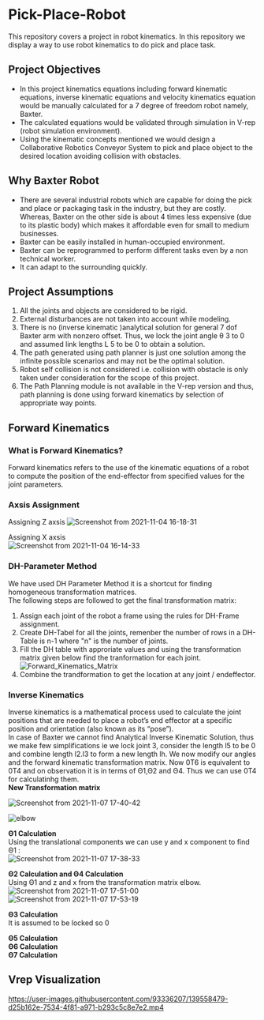# Pick-Place-Robot
This repository covers a project in robot kinematics. In this repository we display a way to use robot kinematics to do pick and place task.
## Project Objectives
- In this project kinematics equations including forward kinematic equations, inverse kinematic equations and
velocity kinematics equation would be manually calculated for a 7 degree of freedom robot namely, Baxter.
- The calculated equations would be validated through simulation in V-rep (robot simulation environment). 
- Using the kinematic concepts mentioned we would design a Collaborative Robotics Conveyor System to pick and place object to the desired location avoiding collision with obstacles.
## Why Baxter Robot
- There are several industrial robots which are capable for doing the pick and place or packaging task in the industry, but they are costly. Whereas, Baxter on the other side is about 4 times less expensive (due to its plastic body) which makes it affordable even for small to medium businesses.
- Baxter can be easily installed in human-occupied environment.
- Baxter can be reprogrammed to perform different tasks even by a non technical worker.
- It can adapt to the surrounding quickly.
## Project Assumptions
1. All the joints and objects are considered to be rigid.
2. External disturbances are not taken into account while modeling.
3. There is no (inverse kinematic )analytical solution for general 7 dof Baxter arm with
nonzero offset. Thus, we lock the joint angle θ 3 to 0 and assumed link lengths L 5 to
be 0 to obtain a solution.
4. The path generated using path planner is just one solution among the infinite possible scenarios and may not be the optimal solution.
5. Robot self collision is not considered i.e. collision with obstacle is only taken under
consideration for the scope of this project.
6. The Path Planning module is not available in the V-rep version and thus, path planning is done using forward kinematics by selection of appropriate way points.
## Forward Kinematics
### What is Forward Kinematics?
Forward kinematics refers to the use of the kinematic equations of a robot to compute the position of the end-effector from specified values for the joint parameters.
### Axsis Assignment
Assigning  Z axsis
![Screenshot from 2021-11-04 16-18-31](https://user-images.githubusercontent.com/93336207/140413715-f2085558-3850-488c-b1b3-62a08349a82a.png)


Assigning X axsis\
![Screenshot from 2021-11-04 16-14-33](https://user-images.githubusercontent.com/93336207/140413475-2ee7c825-7154-4502-99f9-3ff90a238075.png)
 

### DH-Parameter Method
We have used DH Parameter Method it is a shortcut for finding homogeneous transformation matrices.\
The following steps are followed to get the final transformation matrix:
1) Assign each joint of the robot a frame using the rules for DH-Frame assignment.
2) Create DH-Tabel for all the joints, remenber the number of rows in a DH-Table is n-1 where "n" is the number of joints.
3) Fill the DH table with approriate values and using the transformation matrix given below find the tranformation for each joint.
![Forward_Kinematics_Matrix](https://user-images.githubusercontent.com/93336207/140411698-d62b2776-b235-40ef-8f07-f6e34cef7eef.gif)
4) Combine the trandformation to get the location at any joint / endeffector.


### Inverse Kinematics
Inverse kinematics is a mathematical process used to calculate the joint positions that are needed to place a robot’s end effector at a specific position and orientation (also known as its “pose”).\
In case of Baxter we cannot find Analytical Inverse Kinematic Solution, thus we make few simplifications ie we lock joint 3, consider the length l5 to be 0 and combine length l2.l3 to form a new length lh.
We now modify our angles and the forward kinematic transformation matrix. Now 0T6 is equivalent to 0T4 and on observation it is in terms of &#920;1,&#920;2 and &#920;4. Thus we can use 0T4 for calculatinhg them.\
**New Transformation matrix**

![Screenshot from 2021-11-07 17-40-42](https://user-images.githubusercontent.com/93336207/140664540-2ba72e8a-51b1-4b7e-aeea-bf1c5affc7f1.png)

![elbow](https://user-images.githubusercontent.com/93336207/140664541-8f2a6dcd-e4da-4b07-9ebe-6b1cb9b96ad4.png)

**&#920;1 Calculation**\
Using the translational components we can use y and x component to find &#920;1 :\
![Screenshot from 2021-11-07 17-38-33](https://user-images.githubusercontent.com/93336207/140664475-d2954ab4-199c-4ca6-91ff-4b918b7c2d79.png)

**&#920;2 Calculation and &#920;4 Calculation**\
Using  &#920;1 and z and x from the transformation matrix elbow.
![Screenshot from 2021-11-07 17-51-00](https://user-images.githubusercontent.com/93336207/140664868-aa876121-b26e-46cd-8349-3359d68588ae.png)
![Screenshot from 2021-11-07 17-53-19](https://user-images.githubusercontent.com/93336207/140664949-90db0bae-acb6-4b99-941a-e786d4ed906c.png)

**&#920;3 Calculation**\
It is assumed to be locked so 0

**&#920;5 Calculation**\
**&#920;6 Calculation**\
**&#920;7 Calculation**
## Vrep Visualization
https://user-images.githubusercontent.com/93336207/139558479-d25b162e-7534-4f81-a971-b293c5c8e7e2.mp4

